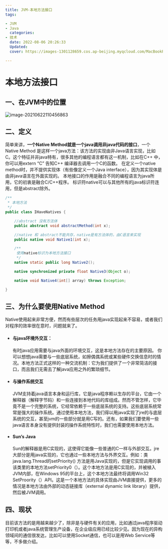 ```yaml
---
title: JVM-本地方法接口
tags:

- JVM
- Java
  categories:
- 技术
  date: 2022-08-06 20:26:33
  Updated:
  cover: https://images-1301128659.cos.ap-beijing.myqcloud.com/MacBookPro202208051427213.png

---
```


# 本地方法接口

## 一、在JVM中的位置

![image-20210622110456863](https://images-1301128659.cos.ap-beijing.myqcloud.com/MacBookPro202208051427213.png)

## 二、定义

简单来讲，**一个Native Method就是一个java调用非java代码的接口**，一个Native Method
是这样一个java方法：该方法的实现由非Java语言实现，比如C。这个特征并非java特有，很多其他的编程语言都有这一机制，比如在C++ 中，你可以用extern “C” 告知C++ 编译器去调用一个C的函数。
在定义一个native method时，并不提供实现体（有些像定义一个Java interface），因为其实现体是由非java语言在外面实现的。
本地接口的作用是融合不同的编程语言为java所用，它的初衷是融合C/C++程序。
标识符native可以与其他所有的java标识符连用，但是abstract除外。

```java
/**
 * 本地方法
 */
public class IHaveNatives {

    //abstract 没有方法体
    public abstract void abstractMethod(int x);

    //native 和 abstract不能共存，native是有方法体的，由C语言来实现
    public native void Native1(int x);

    /**
     使用native标识为本地方法接口
     */
    native static public long Native2();

    native synchronized private float Native3(Object o);

    native void Native4(int[] array) throws Exception;

}
```

## 三、为什么要使用Native Method

Native使用起来非常方便，然而有些层次的任务用java实现起来不容易，或者我们对程序的效率很在意时，问题就来了。

- #### 与java环境外交互：

  有时java应用需要与java外面的环境交互，这是本地方法存在的主要原因。
  你可以想想java需要与一些底层系统，如擦偶偶系统或某些硬件交换信息时的情况。本地方法正式这样的一种交流机制：它为我们提供了一个非常简洁的接口，而且我们无需去了解java应用之外的繁琐细节。

- #### 与操作系统交互

  JVM支持着java语言本身和运行库，它是java程序赖以生存的平台，它由一个解释器（解释字节码）和一些连接到本地代码的库组成。然而不管怎样，它毕竟不是一个完整的系统，它经常依赖于一些底层系统的支持。这些底层系统常常是强大的操作系统。通过使用本地方法，我们得以用java实现了jre的与底层系统的交互，甚至jvm的一些部分就是用C写的。还有，如果我们要使用一些java语言本身没有提供封装的操作系统特性时，我们也需要使用本地方法。

- #### Sun’s Java

  Sun的解释器是用C实现的，这使得它能像一些普通的C一样与外部交互。jre大部分是用java实现的，它也通过一些本地方法与外界交互。例如：类java.lang.Thread的setPriority()
  方法是用Java实现的，但是它实现调用的事该类里的本地方法setPriority0（）。这个本地方法是用C实现的，并被植入JVM内部，在Windows 95的平台上，这个本地方法最终将调用Win32
  SetProority（）API。这是一个本地方法的具体实现由JVM直接提供，更多的情况是本地方法由外部的动态链接库（external dynamic link library）提供，然后被JVM调用。

## 四、现状

目前该方法的是用越来越少了，除非是与硬件有关的应用，比如通过java程序驱动打印机或者java系统管理生产设备，在企业级应用已经比较少见。因为现在的异构领域间的通信很发达，比如可以使用Socket通信，也可以是用Web
Service等等，不多做介绍。


